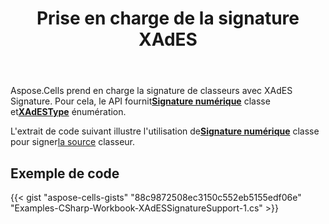 ﻿---
title: Prise en charge de la signature XAdES
type: docs
weight: 110
url: /fr/net/support-for-xades-signature/
---
 Aspose.Cells prend en charge la signature de classeurs avec XAdES Signature. Pour cela, le API fournit[**Signature numérique**](https://reference.aspose.com/cells/net/aspose.cells.digitalsignatures/digitalsignature) classe et[**XAdESType**](https://reference.aspose.com/cells/net/aspose.cells.digitalsignatures/xadestype) énumération.

L'extrait de code suivant illustre l'utilisation de[**Signature numérique**](https://reference.aspose.com/cells/net/aspose.cells.digitalsignatures/digitalsignature) classe pour signer[la source](101089323.xlsx) classeur.

## **Exemple de code**

{{< gist "aspose-cells-gists" "88c9872508ec3150c552eb5155edf06e" "Examples-CSharp-Workbook-XAdESSignatureSupport-1.cs" >}}
